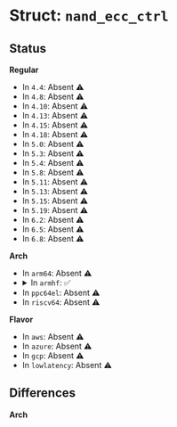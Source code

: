 # Struct: <code>nand_ecc_ctrl</code>

## Status
<b>Regular</b>
<ul>
<li>
In <code>4.4</code>: Absent ⚠️
</li>
<li>
In <code>4.8</code>: Absent ⚠️
</li>
<li>
In <code>4.10</code>: Absent ⚠️
</li>
<li>
In <code>4.13</code>: Absent ⚠️
</li>
<li>
In <code>4.15</code>: Absent ⚠️
</li>
<li>
In <code>4.18</code>: Absent ⚠️
</li>
<li>
In <code>5.0</code>: Absent ⚠️
</li>
<li>
In <code>5.3</code>: Absent ⚠️
</li>
<li>
In <code>5.4</code>: Absent ⚠️
</li>
<li>
In <code>5.8</code>: Absent ⚠️
</li>
<li>
In <code>5.11</code>: Absent ⚠️
</li>
<li>
In <code>5.13</code>: Absent ⚠️
</li>
<li>
In <code>5.15</code>: Absent ⚠️
</li>
<li>
In <code>5.19</code>: Absent ⚠️
</li>
<li>
In <code>6.2</code>: Absent ⚠️
</li>
<li>
In <code>6.5</code>: Absent ⚠️
</li>
<li>
In <code>6.8</code>: Absent ⚠️
</li>
</ul>
<b>Arch</b>
<ul>
<li>
In <code>arm64</code>: Absent ⚠️
</li>
<li>
<details>
<summary>In <code>armhf</code>: ✅</summary>

```c
struct nand_ecc_ctrl {
    nand_ecc_modes_t mode;
    enum nand_ecc_algo algo;
    int steps;
    int size;
    int bytes;
    int total;
    int strength;
    int prepad;
    int postpad;
    unsigned int options;
    void *priv;
    u8 *calc_buf;
    u8 *code_buf;
    void (*hwctl)(struct nand_chip *, int);
    int (*calculate)(struct nand_chip *, const uint8_t *, uint8_t *);
    int (*correct)(struct nand_chip *, uint8_t *, uint8_t *, uint8_t *);
    int (*read_page_raw)(struct nand_chip *, uint8_t *, int, int);
    int (*write_page_raw)(struct nand_chip *, const uint8_t *, int, int);
    int (*read_page)(struct nand_chip *, uint8_t *, int, int);
    int (*read_subpage)(struct nand_chip *, uint32_t, uint32_t, uint8_t *, int);
    int (*write_subpage)(struct nand_chip *, uint32_t, uint32_t, const uint8_t *, int, int);
    int (*write_page)(struct nand_chip *, const uint8_t *, int, int);
    int (*write_oob_raw)(struct nand_chip *, int);
    int (*read_oob_raw)(struct nand_chip *, int);
    int (*read_oob)(struct nand_chip *, int);
    int (*write_oob)(struct nand_chip *, int);
};
```
</details>
</li>
<li>
In <code>ppc64el</code>: Absent ⚠️
</li>
<li>
In <code>riscv64</code>: Absent ⚠️
</li>
</ul>
<b>Flavor</b>
<ul>
<li>
In <code>aws</code>: Absent ⚠️
</li>
<li>
In <code>azure</code>: Absent ⚠️
</li>
<li>
In <code>gcp</code>: Absent ⚠️
</li>
<li>
In <code>lowlatency</code>: Absent ⚠️
</li>
</ul>

## Differences
<b>Arch</b>
<ul>
</ul>
